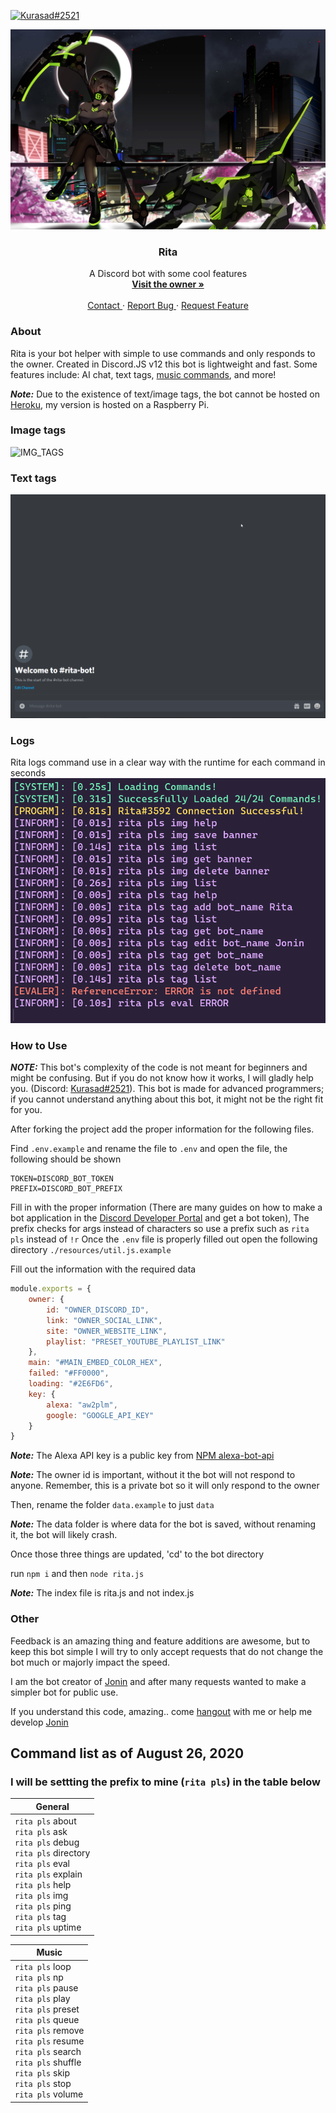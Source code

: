 [![Kurasad#2521](https://img.shields.io/badge/Creator-Kurasad%232521-%23ff0092)](https://twitter.com/iKurasad) 

<p>
  <a href="https://github.com/DPulavarthy/rita" target="_blank">
    <img src="assets/rita.png" alt="Logo">
  </a>

  <h3 align="center"> Rita </h3>
  <p align="center">
    A Discord bot with some cool features
    <br />
    <a href="https://kura.gq"><strong> Visit the owner » </strong></a>
    <br />
    <br />
    <a href="https://support.jonin.gq"> Contact </a>
    ·
    <a href="https://github.com/DPulavarthy/rita/issues"> Report Bug </a>
    ·
    <a href="https://github.com/DPulavarthy/rita/issues"> Request Feature </a>
  </p>
</p>

### About
Rita is your bot helper with simple to use commands and only responds to the owner. Created in Discord.JS v12 this bot is lightweight and fast. Some features include: AI chat, text tags, [music commands](https://github.com/eritislami/evobot), and more!

***Note:*** Due to the existence of text/image tags, the bot cannot be hosted on [Heroku](http://heroku.com/), my version is hosted on a Raspberry Pi.

### Image tags
![IMG_TAGS](assets/img_tags.gif)

### Text tags
![TEXT_TAGS](assets/text_tags.gif)

### Logs
Rita logs command use in a clear way with the runtime for each command in seconds
![TEXT_TAGS](assets/logs.png)

### How to Use
***NOTE:*** This bot's complexity of the code is not meant for beginners and might be confusing. But if you do not know how it works, I will gladly help you. (Discord: [Kurasad#2521](https://discord.com/users/476812566530883604)). This bot is made for advanced programmers; if you cannot understand anything about this bot, it might not be the right fit for you.

After forking the project add the proper information for the following files.

Find `.env.example` and rename the file to `.env` and open the file, the following should be shown
```
TOKEN=DISCORD_BOT_TOKEN
PREFIX=DISCORD_BOT_PREFIX
```
Fill in with the proper information (There are many guides on how to make a bot application in the [Discord Developer Portal](https://discord.com/developers/applications) and get a bot token), The prefix checks for args instead of characters so use a prefix such as `rita pls` instead of `!r`
Once the `.env` file is properly filled out open the following directory `./resources/util.js.example`

Fill out the information with the required data
```js
module.exports = {
    owner: {
        id: "OWNER_DISCORD_ID",
        link: "OWNER_SOCIAL_LINK",
        site: "OWNER_WEBSITE_LINK",
        playlist: "PRESET_YOUTUBE_PLAYLIST_LINK"
    },
    main: "#MAIN_EMBED_COLOR_HEX",
    failed: "#FF0000",
    loading: "#2E6FD6",
    key: {
        alexa: "aw2plm",
        google: "GOOGLE_API_KEY"
    }
}
```
***Note:*** The Alexa API key is a public key from [NPM alexa-bot-api](https://www.npmjs.com/package/alexa-bot-api)

***Note:*** The owner id is important, without it the bot will not respond to anyone. Remember, this is a private bot so it will only respond to the owner

Then, rename the folder `data.example` to just `data`

***Note:*** The data folder is where data for the bot is saved, without renaming it, the bot will likely crash.

Once those three things are updated, 'cd' to the bot directory

run `npm i` and then `node rita.js` 

***Note:*** The index file is rita.js and not index.js

### Other
Feedback is an amazing thing and feature additions are awesome, but to keep this bot simple I will try to only accept requests that do not change the bot much or majorly impact the speed.

I am the bot creator of [Jonin](https://top.gg/bot/662517805983334416) and after many requests wanted to make a simpler bot for public use.

If you understand this code, amazing.. come [hangout](https://discord.gg/H5PwwSJ) with me or help me develop [Jonin](https://top.gg/bot/662517805983334416/)

## Command list as of August 26, 2020
### I will be settting the prefix to mine (`rita pls`) in the table below

| General |
|---------|
| `rita pls` about <br /> `rita pls` ask <br /> `rita pls` debug <br /> `rita pls` directory <br /> `rita pls` eval <br /> `rita pls` explain <br /> `rita pls` help <br /> `rita pls` img <br /> `rita pls` ping <br /> `rita pls` tag <br /> `rita pls` uptime |

| Music |
|-------|
| `rita pls` loop <br /> `rita pls` np <br /> `rita pls` pause <br /> `rita pls` play <br /> `rita pls` preset <br /> `rita pls` queue <br /> `rita pls` remove <br /> `rita pls` resume <br /> `rita pls` search <br /> `rita pls` shuffle <br /> `rita pls` skip <br /> `rita pls` stop <br /> `rita pls` volume |
